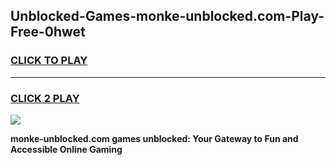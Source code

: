 
## Unblocked-Games-monke-unblocked.com-Play-Free-0hwet
<h3>
<a href="https://premium76.site?title=monke-unblocked.com&ref=23A">CLICK TO PLAY</a></h3>
<hr>

<h3>
<a href="https://premium76.site?title=monke-unblocked.com&ref=23A">CLICK 2 PLAY</a>
  
</h3>

<a href="https://premium76.site?title=monke-unblocked.com&ref=23A"><img src="https://clearcache.store/games.png"></a>


**monke-unblocked.com games unblocked: Your Gateway to Fun and Accessible Online Gaming**
